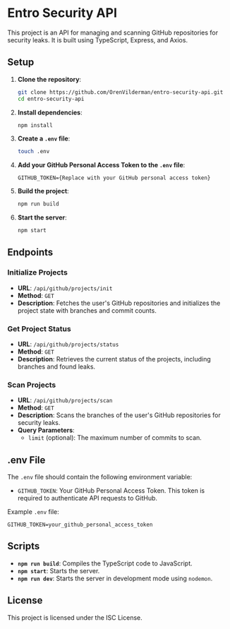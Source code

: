 # Entro Security API

This project is an API for managing and scanning GitHub repositories for security leaks. It is built using TypeScript, Express, and Axios.

## Setup

1. **Clone the repository**:
   ```sh
   git clone https://github.com/OrenVilderman/entro-security-api.git
   cd entro-security-api
   ```

2. **Install dependencies**:
   ```sh
   npm install
   ```

3. **Create a `.env` file**:
   ```sh
   touch .env
   ```

4. **Add your GitHub Personal Access Token to the `.env` file**:
   ```dotenv
   GITHUB_TOKEN={Replace with your GitHub personal access token}
   ```

5. **Build the project**:
   ```sh
   npm run build
   ```

6. **Start the server**:
   ```sh
   npm start
   ```

## Endpoints

### Initialize Projects

- **URL**: `/api/github/projects/init`
- **Method**: `GET`
- **Description**: Fetches the user's GitHub repositories and initializes the project state with branches and commit counts.

### Get Project Status

- **URL**: `/api/github/projects/status`
- **Method**: `GET`
- **Description**: Retrieves the current status of the projects, including branches and found leaks.

### Scan Projects

- **URL**: `/api/github/projects/scan`
- **Method**: `GET`
- **Description**: Scans the branches of the user's GitHub repositories for security leaks.
- **Query Parameters**:
  - `limit` (optional): The maximum number of commits to scan.

## .env File

The `.env` file should contain the following environment variable:

- `GITHUB_TOKEN`: Your GitHub Personal Access Token. This token is required to authenticate API requests to GitHub.

Example `.env` file:
```dotenv
GITHUB_TOKEN=your_github_personal_access_token
```

## Scripts

- **`npm run build`**: Compiles the TypeScript code to JavaScript.
- **`npm start`**: Starts the server.
- **`npm run dev`**: Starts the server in development mode using `nodemon`.

## License

This project is licensed under the ISC License.
